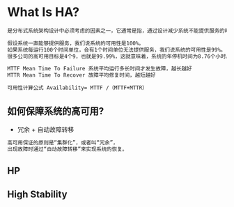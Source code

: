 # What Is HA?
```md
是分布式系统架构设计中必须考虑的因素之一，它通常是指，通过设计减少系统不能提供服务的时间。

假设系统一直能够提供服务，我们说系统的可用性是100%。
如果系统每运行100个时间单位，会有1个时间单位无法提供服务，我们说系统的可用性是99%。
很多公司的高可用目标是4个9，也就是99.99%，这就意味着，系统的年停机时间为8.76个小时。
```
```md
MTTF Mean Time To Failure 系统平均运行多长时间才发生故障，越长越好
MTTR Mean Time To Recover 故障平均修复时间，越短越好

可用性计算公式 Availability= MTTF /（MTTF+MTTR）
```

## 如何保障系统的高可用?
* 冗余 + 自动故障转移
```md
高可用保证的原则是“集群化”，或者叫“冗余”，
出现故障时通过“自动故障转移”来实现系统的恢复。
```

## HP

## High Stability
